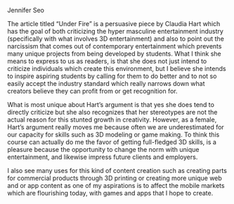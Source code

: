 Jennifer Seo

The article titled “Under Fire” is a persuasive piece by Claudia Hart which has the goal of both criticizing the hyper masculine entertainment industry (specifically with what involves 3D entertainment) and also to point out the narcissism that comes out of contemporary entertainment which prevents many unique projects from being developed by students.  What I think she means to express to us as readers, is that she does not just intend to criticize individuals which create this environment, but I believe she intends to inspire aspiring students by calling for them to do better and to not so easily accept the industry standard which really narrows down what creators believe they can profit from or get recognition for.  

What is most unique about Hart’s argument is that yes she does tend to directly criticize but she also recognizes that her stereotypes are not the actual reason for this stunted growth in creativity.  However, as a female, Hart’s argument really moves me because often we are underestimated for our capacity for skills such as 3D modeling or game making.  To think this course can actually do me the favor of getting full-fledged 3D skills, is a pleasure because the opportunity to change the norm with unique entertainment, and likewise impress future clients and employers. 

I also see many uses for this kind of content creation such as creating parts for commercial products through 3D printing or creating more unique web and or app content as one of my aspirations is to affect the mobile markets which are flourishing today, with games and apps that I hope to create.
